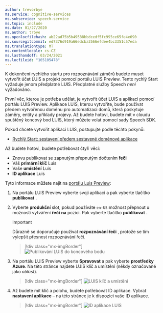 ```yaml
---
author: trevorbye
ms.service: cognitive-services
ms.subservice: speech-service
ms.topic: include
ms.date: 01/27/2020
ms.author: trbye
ms.openlocfilehash: ab22ad75b5b49588bbdcedf5fc995ce65fe4e690
ms.sourcegitcommit: ed7376d919a66edcba3566efdee4bc3351c57eda
ms.translationtype: MT
ms.contentlocale: cs-CZ
ms.lasthandoff: 03/24/2021
ms.locfileid: "105105478"
---
```

K dokončení rychlého startu pro rozpoznávání záměrů budete muset vytvořit účet LUIS a projekt pomocí portálu LUIS Preview. Tento rychlý Start vyžaduje jenom předplatné LUIS. Předplatné služby Speech *není* vyžadováno.

První věc, kterou je potřeba udělat, je vytvořit účet LUIS a aplikaci pomocí portálu LUIS Preview. Aplikace LUIS, kterou vytvoříte, bude používat předem vytvořenou doménu pro automatizaci domů, která poskytuje záměry, entity a příklady projevy. Až budete hotovi, budete mít v cloudu spuštěný koncový bod LUIS, který můžete volat pomocí sady Speech SDK. 

Pokud chcete vytvořit aplikaci LUIS, postupujte podle těchto pokynů:

* <a href="/azure/cognitive-services/luis/luis-get-started-create-app" target="_blank">Rychlý Start: sestavení předem sestavené doménové aplikace </a>

Až budete hotovi, budete potřebovat čtyři věci:

* Znovu publikovat se zapnutým přepnutým dočtením **řeči**
* Váš **primární klíč** Luis
* Vaše **umístění** Luis
* **ID aplikace** Luis

Tyto informace můžete najít na [portálu Luis Preview](https://preview.luis.ai/):

1. Na portálu LUIS Preview vyberte svoji aplikaci a pak vyberte tlačítko **publikovat** .

2. Vyberte **produkční** slot, pokud používáte `en-US` možnost přepnout u možnosti vytváření **řeči** **na** pozici. Pak vyberte tlačítko **publikovat** .

    > [!IMPORTANT]
    > Důrazně se doporučuje používat **rozpoznávání řeči** , protože se tím vylepšit přesnost rozpoznávání řeči.

    > [!div class="mx-imgBorder"]
    > ![Publikování LUIS do koncového bodu](../../../media/luis/publish-app-popup.png)

3. Na portálu LUIS Preview vyberte **Spravovat** a pak vyberte **prostředky Azure**. Na této stránce najdete LUIS klíč a umístění (někdy označované jako _oblast_).

   > [!div class="mx-imgBorder"]
   > ![LUIS klíč a umístění](../../../media/luis/luis-key-region.png)

4. Až budete mít klíč a polohu, budete potřebovat ID aplikace. Vybrat **nastavení aplikace** – na této stránce je k dispozici vaše ID aplikace.

   > [!div class="mx-imgBorder"]
   > ![ID aplikace LUIS](../../../media/luis/luis-app-id.png)